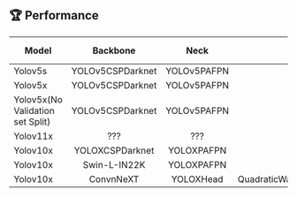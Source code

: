 ## 🏆 Performance 

|Model|Backbone|Neck|Head|Learning Method|Leaderborad mAP50|
|----|:----:|:----:|:----:|:----:|:----:|
|Yolov5s|YOLOv5CSPDarknet|YOLOv5PAFPN|YOLOv5Head|LinearLR_300e|0.2438|
|Yolov5x|YOLOv5CSPDarknet|YOLOv5PAFPN|YOLOv5Head|LinearLR_500e|0.3299|
|Yolov5x(No Validation set Split)|YOLOv5CSPDarknet|YOLOv5PAFPN|YOLOv5Head|LinearLR_500e|0.4425|
|Yolov11x|???|???|???|LinearLR_300e|0.3715|
|Yolov10x|YOLOXCSPDarknet|YOLOXPAFPN|YOLOXHead|QuadraticWarmup_CosineAnnealing_Constant_300e||
|Yolov10x|Swin-L-IN22K|YOLOXPAFPN|YOLOXHead|QuadraticWarmup_CosineAnnealing_Constant_300e||
|Yolov10x|ConvnNeXT|YOLOXHead|QuadraticWarmup_CosineAnnealing_Constant_300e||


